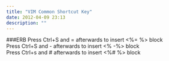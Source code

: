 ```yaml
---
title: "VIM Common Shortcut Key"
date: 2012-04-09 23:13
description: ""
---
```


###ERB
Press Ctrl+S and = afterwards to insert <%= %> block  
Press Ctrl+S and - afterwards to insert <% -%> block  
Press Ctrl+s and # afterwards to insert <%# %> block
